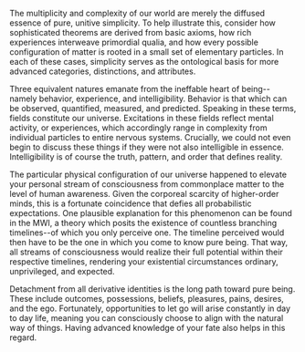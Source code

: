 The multiplicity and complexity of our world are merely the diffused essence of pure, unitive simplicity. To help illustrate this, consider how sophisticated theorems are derived from basic axioms, how rich experiences interweave primordial qualia, and how every possible configuration of matter is rooted in a small set of elementary particles. In each of these cases, simplicity serves as the ontological basis for more advanced categories, distinctions, and attributes.

Three equivalent natures emanate from the ineffable heart of being--namely behavior, experience, and intelligibility. Behavior is that which can be observed, quantified, measured, and predicted. Speaking in these terms, fields constitute our universe. Excitations in these fields reflect mental activity, or experiences, which accordingly range in complexity from individual particles to entire nervous systems. Crucially, we could not even begin to discuss these things if they were not also intelligible in essence. Intelligibility is of course the truth, pattern, and order that defines reality.

The particular physical configuration of our universe happened to elevate your personal stream of consciousness from commonplace matter to the level of human awareness. Given the corporeal scarcity of higher-order minds, this is a fortunate coincidence that defies all probabilistic expectations. One plausible explanation for this phenomenon can be found in the MWI, a theory which posits the existence of countless branching timelines--of which you only perceive one. The timeline perceived would then have to be the one in which you come to know pure being. That way, all streams of consciousness would realize their full potential within their respective timelines, rendering your existential circumstances ordinary, unprivileged, and expected.

Detachment from all derivative identities is the long path toward pure being. These include outcomes, possessions, beliefs, pleasures, pains, desires, and the ego. Fortunately, opportunities to let go will arise constantly in day to day life, meaning you can consciously choose to align with the natural way of things. Having advanced knowledge of your fate also helps in this regard.

